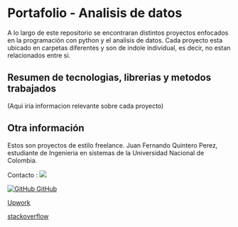 # Portafolio - Analisis de datos

A lo largo de este repositorio se encontraran distintos proyectos enfocados en la programación con python y el analisis de datos.
Cada proyecto esta ubicado en carpetas diferentes y son de indole individual, es decir, no estan relacionados entre si.

## Resumen de tecnologias, librerias y metodos trabajados

(Aqui iria informacion relevante sobre cada proyecto)

## Otra información

Estos son proyectos de estilo freelance.
Juan Fernando Quintero Perez, estudiante de Ingenieria en sistemas de la Universidad Nacional de Colombia.

Contacto :
[![](https://i.sstatic.net/gVE0j.png)](https://www.linkedin.com/in/juan-fernando-quintero-perez-9097b7279/)
&nbsp;

[![GitHub](https://i.sstatic.net/tskMh.png) GitHub](https://github.com/)

[Upwork](https://www.upwork.com/freelancers/~01dea044647af5e80a)

[stackoverflow](https://stackoverflow.com/users/20489420/juan-fernando-quintero)
